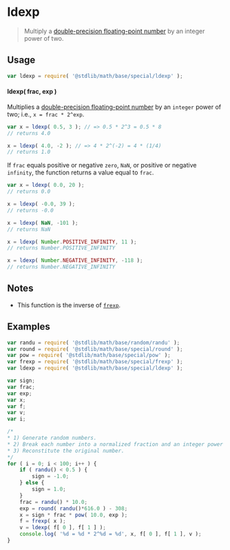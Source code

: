 # ldexp

> Multiply a [double-precision floating-point number][ieee754] by an integer power of two.


<section class="usage">

## Usage

``` javascript
var ldexp = require( '@stdlib/math/base/special/ldexp' );
```

#### ldexp( frac, exp )

Multiplies a [double-precision floating-point number][ieee754] by an `integer` power of two; i.e., `x = frac * 2^exp`.

``` javascript
var x = ldexp( 0.5, 3 ); // => 0.5 * 2^3 = 0.5 * 8
// returns 4.0

x = ldexp( 4.0, -2 ); // => 4 * 2^(-2) = 4 * (1/4)
// returns 1.0
```

If `frac` equals positive or negative `zero`, `NaN`, or positive or negative `infinity`, the function returns a value equal to `frac`.

``` javascript
var x = ldexp( 0.0, 20 );
// returns 0.0

x = ldexp( -0.0, 39 );
// returns -0.0

x = ldexp( NaN, -101 );
// returns NaN

x = ldexp( Number.POSITIVE_INFINITY, 11 );
// returns Number.POSITIVE_INFINITY

x = ldexp( Number.NEGATIVE_INFINITY, -118 );
// returns Number.NEGATIVE_INFINITY
```

<section class="usage">


<section class="notes">

## Notes

* This function is the inverse of [`frexp`][@stdlib/math/base/special/frexp].

</section>

<!-- /.notes -->


<section class="examples">

## Examples

``` javascript
var randu = require( '@stdlib/math/base/random/randu' );
var round = require( '@stdlib/math/base/special/round' );
var pow = require( '@stdlib/math/base/special/pow' );
var frexp = require( '@stdlib/math/base/special/frexp' );
var ldexp = require( '@stdlib/math/base/special/ldexp' );

var sign;
var frac;
var exp;
var x;
var f;
var v;
var i;

/*
* 1) Generate random numbers.
* 2) Break each number into a normalized fraction and an integer power of two.
* 3) Reconstitute the original number.
*/
for ( i = 0; i < 100; i++ ) {
    if ( randu() < 0.5 ) {
        sign = -1.0;
    } else {
        sign = 1.0;
    }
    frac = randu() * 10.0;
    exp = round( randu()*616.0 ) - 308;
    x = sign * frac * pow( 10.0, exp );
    f = frexp( x );
    v = ldexp( f[ 0 ], f[ 1 ] );
    console.log( '%d = %d * 2^%d = %d', x, f[ 0 ], f[ 1 ], v );
}
```

</section>

<!-- /.examples -->


<section class="links">

[ieee754]: https://en.wikipedia.org/wiki/IEEE_754-1985
[@stdlib/math/base/special/frexp]: https://github.com/stdlib-js/stdlib

</section>

<!-- /.links -->
